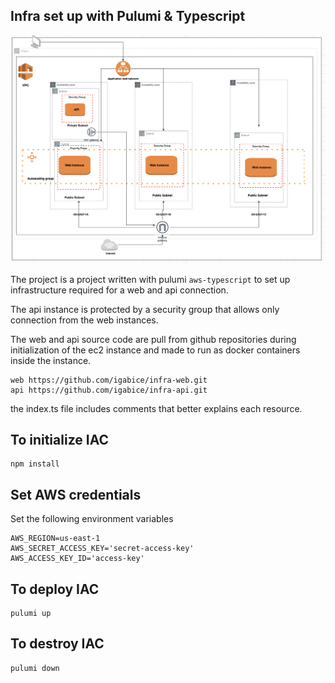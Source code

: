 ## Infra set up with Pulumi & Typescript

![Alt Text](https://github.com/igabice/pulumi-2tier-infra/blob/main/index.png)

The project is a project written with pulumi `aws-typescript` to set up infrastructure required for a web and api connection.

The api instance is protected by a security group that allows only connection from the web instances.

The web and api source code are pull from github repositories during initialization of the ec2 instance and made to run as docker containers inside the instance. 

```
web https://github.com/igabice/infra-web.git
api https://github.com/igabice/infra-api.git 
```

the index.ts file includes comments that better explains each resource.
## To initialize IAC

```
npm install

```

## Set AWS credentials

Set the following environment variables

```
AWS_REGION=us-east-1
AWS_SECRET_ACCESS_KEY='secret-access-key'
AWS_ACCESS_KEY_ID='access-key'
```

## To deploy IAC
```
pulumi up
```


## To destroy IAC
```
pulumi down
```